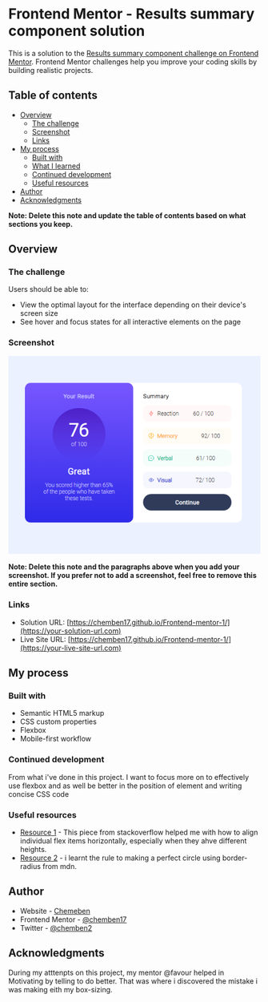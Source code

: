 # Frontend Mentor - Results summary component solution

This is a solution to the [Results summary component challenge on Frontend Mentor](https://www.frontendmentor.io/challenges/results-summary-component-CE_K6s0maV). Frontend Mentor challenges help you improve your coding skills by building realistic projects.

## Table of contents

- [Overview](#overview)
  - [The challenge](#the-challenge)
  - [Screenshot](#screenshot)
  - [Links](#links)
- [My process](#my-process)
  - [Built with](#built-with)
  - [What I learned](#what-i-learned)
  - [Continued development](#continued-development)
  - [Useful resources](#useful-resources)
- [Author](#author)
- [Acknowledgments](#acknowledgments)

**Note: Delete this note and update the table of contents based on what sections you keep.**

## Overview

### The challenge

Users should be able to:

- View the optimal layout for the interface depending on their device's screen size
- See hover and focus states for all interactive elements on the page

### Screenshot

![](./Screenshot%202023-04-27%20111855.png)

**Note: Delete this note and the paragraphs above when you add your screenshot. If you prefer not to add a screenshot, feel free to remove this entire section.**

### Links

- Solution URL: [https://chemben17.github.io/Frontend-mentor-1/](https://your-solution-url.com)
- Live Site URL: [https://chemben17.github.io/Frontend-mentor-1/](https://your-live-site-url.com)

## My process

### Built with

- Semantic HTML5 markup
- CSS custom properties
- Flexbox
- Mobile-first workflow

### Continued development

From what i've done in this project. I want to focus more on to effectively use flexbox and as well be better in the position of element and writing concise CSS code

### Useful resources

- [Resource 1](https://www.https://stackoverflow.com/questions/23621650/how-to-justify-a-single-flexbox-item-override-justify-content) - This piece from stackoverflow helped me with how to align individual flex items horizontally, especially when they ahve different heights.
- [Resource 2](https://developer.mozilla.org/en-US/docs/Web/CSS/border-radius) - i learnt the rule to making a perfect circle using border-radius from mdn.

## Author

- Website - [Chemeben](https://www.your-site.com)
- Frontend Mentor - [@chemben17](https://www.frontendmentor.io/profile/yourusername)
- Twitter - [@chemben2](https://www.twitter.com/yourusername)

## Acknowledgments

During my atttenpts on this project, my mentor @favour helped in Motivating by telling to do better. That was where i discovered the mistake i was making eith my box-sizing.
